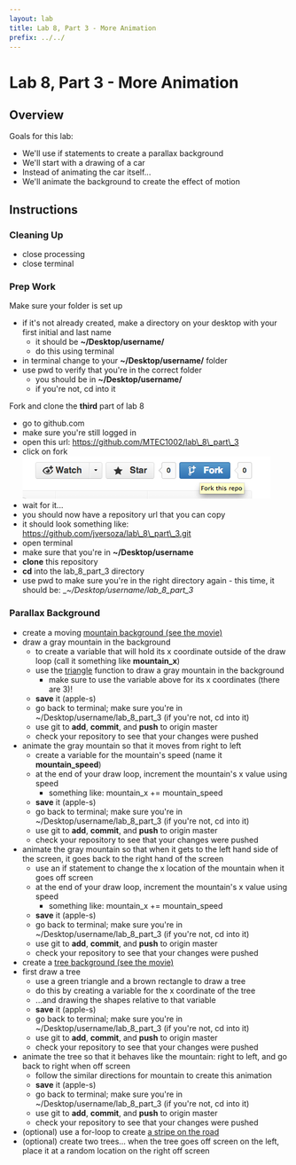 ```yaml
---
layout: lab
title: Lab 8, Part 3 - More Animation
prefix: ../../
---
```

# Lab 8, Part 3 - More Animation

## Overview

Goals for this lab:

* We'll use if statements to create a parallax background
* We'll start with a drawing of a car
* Instead of animating the car itself...
* We'll animate the background to create the effect of motion


## Instructions

### Cleaning Up
* close processing
* close terminal

### Prep Work

Make sure your folder is set up

* if it's not already created, make a directory on your desktop with your first initial and last name
	* it should be __~/Desktop/username/__
	* do this using terminal
* in terminal change to your __~/Desktop/username/__ folder
* use pwd to verify that you're in the correct folder
	* you should be in __~/Desktop/username/__
	* if you're not, cd into it

Fork and clone the __third__ part of lab 8

* go to github.com
* make sure you're still logged in
* open this url: https://github.com/MTEC1002/lab\_8\_part\_3
* click on fork
![fork](github-fork.png)
* wait for it...
* you should now have a repository url that you can copy
* it should look something like: https://github.com/jversoza/lab\_8\_part\_3.git
* open terminal
* make sure that you're in __~/Desktop/username__ 
* __clone__ this repository
* __cd__ into the lab\_8\_part\_3 directory
* use pwd to make sure you're in the right directory again - this time, it should be: __~/Desktop/username/_lab\_8\_part\_3__ 

### Parallax Background

* create a moving [mountain background (see the movie)](car_animation_mountain.mov)
* draw a gray mountain in the background
	* to create a variable that will hold its x coordinate outside of the draw loop (call it something like __mountain\_x__)
	* use the [triangle](http://processing.org/reference/triangle_.html) function to draw a gray mountain in the background
		* make sure to use the variable above for its x coordinates (there are 3)!
	* __save__ it (apple-s)
	* go back to terminal; make sure you're in ~/Desktop/username/lab\_8\_part\_3 (if you're not, cd into it)
	* use git to __add__, __commit__, and __push__ to origin master
	* check your repository to see that your changes were pushed
* animate the gray mountain so that it moves from right to left
	* create a variable for the mountain's speed (name it __mountain\_speed__)
	* at the end of your draw loop, increment the mountain's x value using speed
		* something like: mountain_x += mountain_speed
	* __save__ it (apple-s)
	* go back to terminal; make sure you're in ~/Desktop/username/lab\_8\_part\_3 (if you're not, cd into it)
	* use git to __add__, __commit__, and __push__ to origin master
	* check your repository to see that your changes were pushed
* animate the gray mountain so that when it gets to the left hand side of the screen, it goes back to the right hand of the screen
	* use an if statement to change the x location of the mountain when it goes off screen
	* at the end of your draw loop, increment the mountain's x value using speed
		* something like: mountain_x += mountain_speed
	* __save__ it (apple-s)
	* go back to terminal; make sure you're in ~/Desktop/username/lab\_8\_part\_3 (if you're not, cd into it)
	* use git to __add__, __commit__, and __push__ to origin master
	* check your repository to see that your changes were pushed
* create a [tree background (see the movie)](car_animation_mountain_tree.mov)
* first draw a tree
	* use a green triangle and a brown rectangle to draw a tree
	* do this by creating a variable for the x coordinate of the tree
	* ...and drawing the shapes relative to that variable
	* __save__ it (apple-s)
	* go back to terminal; make sure you're in ~/Desktop/username/lab\_8\_part\_3 (if you're not, cd into it)
	* use git to __add__, __commit__, and __push__ to origin master
	* check your repository to see that your changes were pushed
* animate the tree so that it behaves like the mountain: right to left, and go back to right when off screen
	* follow the similar directions for mountain to create this animation
	* __save__ it (apple-s)
	* go back to terminal; make sure you're in ~/Desktop/username/lab\_8\_part\_3 (if you're not, cd into it)
	* use git to __add__, __commit__, and __push__ to origin master
	* check your repository to see that your changes were pushed
* (optional) use a for-loop to create [a stripe on the road](car_animation_stripe_move.mov)
* (optional) create two trees... when the tree goes off screen on the left, place it at a random location on the right off screen
